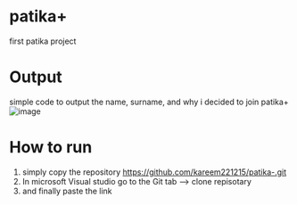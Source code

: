 # patika+
first patika project
# Output
simple code to output the name, surname, and why i decided to join patika+
![image](https://github.com/user-attachments/assets/f789e7d0-814c-40e8-b063-91da8f212de9)
# How to run
  1. simply copy the repository https://github.com/kareem221215/patika-.git
  2. In microsoft Visual studio go to the Git tab --> clone repisotary
  3. and finally paste the link


